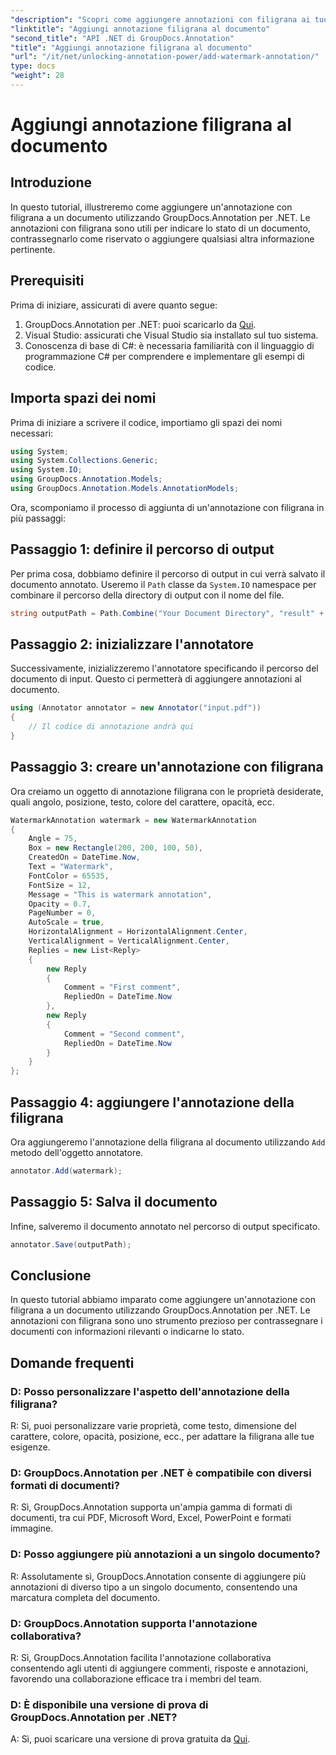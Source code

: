 ```yaml
---
"description": "Scopri come aggiungere annotazioni con filigrana ai tuoi documenti senza sforzo utilizzando GroupDocs.Annotation per .NET. Migliora la chiarezza e la sicurezza dei documenti."
"linktitle": "Aggiungi annotazione filigrana al documento"
"second_title": "API .NET di GroupDocs.Annotation"
"title": "Aggiungi annotazione filigrana al documento"
"url": "/it/net/unlocking-annotation-power/add-watermark-annotation/"
type: docs
"weight": 28
---
```


# Aggiungi annotazione filigrana al documento

## Introduzione
In questo tutorial, illustreremo come aggiungere un'annotazione con filigrana a un documento utilizzando GroupDocs.Annotation per .NET. Le annotazioni con filigrana sono utili per indicare lo stato di un documento, contrassegnarlo come riservato o aggiungere qualsiasi altra informazione pertinente.

## Prerequisiti

Prima di iniziare, assicurati di avere quanto segue:

1. GroupDocs.Annotation per .NET: puoi scaricarlo da [Qui](https://releases.groupdocs.com/annotation/net/).
2. Visual Studio: assicurati che Visual Studio sia installato sul tuo sistema.
3. Conoscenza di base di C#: è necessaria familiarità con il linguaggio di programmazione C# per comprendere e implementare gli esempi di codice.

## Importa spazi dei nomi

Prima di iniziare a scrivere il codice, importiamo gli spazi dei nomi necessari:

```csharp
using System;
using System.Collections.Generic;
using System.IO;
using GroupDocs.Annotation.Models;
using GroupDocs.Annotation.Models.AnnotationModels;
```

Ora, scomponiamo il processo di aggiunta di un'annotazione con filigrana in più passaggi:

## Passaggio 1: definire il percorso di output

Per prima cosa, dobbiamo definire il percorso di output in cui verrà salvato il documento annotato. Useremo il `Path` classe da `System.IO` namespace per combinare il percorso della directory di output con il nome del file.

```csharp
string outputPath = Path.Combine("Your Document Directory", "result" + Path.GetExtension("input.pdf"));
```

## Passaggio 2: inizializzare l'annotatore

Successivamente, inizializzeremo l'annotatore specificando il percorso del documento di input. Questo ci permetterà di aggiungere annotazioni al documento.

```csharp
using (Annotator annotator = new Annotator("input.pdf"))
{
    // Il codice di annotazione andrà qui
}
```

## Passaggio 3: creare un'annotazione con filigrana

Ora creiamo un oggetto di annotazione filigrana con le proprietà desiderate, quali angolo, posizione, testo, colore del carattere, opacità, ecc.

```csharp
WatermarkAnnotation watermark = new WatermarkAnnotation
{
    Angle = 75,
    Box = new Rectangle(200, 200, 100, 50),
    CreatedOn = DateTime.Now,
    Text = "Watermark",
    FontColor = 65535,
    FontSize = 12,
    Message = "This is watermark annotation",
    Opacity = 0.7,
    PageNumber = 0,
    AutoScale = true,
    HorizontalAlignment = HorizontalAlignment.Center,
    VerticalAlignment = VerticalAlignment.Center,
    Replies = new List<Reply>
    {
        new Reply
        {
            Comment = "First comment",
            RepliedOn = DateTime.Now
        },
        new Reply
        {
            Comment = "Second comment",
            RepliedOn = DateTime.Now
        }
    }
};
```

## Passaggio 4: aggiungere l'annotazione della filigrana

Ora aggiungeremo l'annotazione della filigrana al documento utilizzando `Add` metodo dell'oggetto annotatore.

```csharp
annotator.Add(watermark);
```

## Passaggio 5: Salva il documento

Infine, salveremo il documento annotato nel percorso di output specificato.

```csharp
annotator.Save(outputPath);
```

## Conclusione

In questo tutorial abbiamo imparato come aggiungere un'annotazione con filigrana a un documento utilizzando GroupDocs.Annotation per .NET. Le annotazioni con filigrana sono uno strumento prezioso per contrassegnare i documenti con informazioni rilevanti o indicarne lo stato.

## Domande frequenti

### D: Posso personalizzare l'aspetto dell'annotazione della filigrana?

R: Sì, puoi personalizzare varie proprietà, come testo, dimensione del carattere, colore, opacità, posizione, ecc., per adattare la filigrana alle tue esigenze.

### D: GroupDocs.Annotation per .NET è compatibile con diversi formati di documenti?

R: Sì, GroupDocs.Annotation supporta un'ampia gamma di formati di documenti, tra cui PDF, Microsoft Word, Excel, PowerPoint e formati immagine.

### D: Posso aggiungere più annotazioni a un singolo documento?

R: Assolutamente sì, GroupDocs.Annotation consente di aggiungere più annotazioni di diverso tipo a un singolo documento, consentendo una marcatura completa del documento.

### D: GroupDocs.Annotation supporta l'annotazione collaborativa?

R: Sì, GroupDocs.Annotation facilita l'annotazione collaborativa consentendo agli utenti di aggiungere commenti, risposte e annotazioni, favorendo una collaborazione efficace tra i membri del team.

### D: È disponibile una versione di prova di GroupDocs.Annotation per .NET?

A: Sì, puoi scaricare una versione di prova gratuita da [Qui](https://releases.groupdocs.com/).